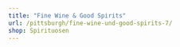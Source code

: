 ```yaml
---
title: "Fine Wine & Good Spirits"
url: /pittsburgh/fine-wine-und-good-spirits-7/
shop: Spirituosen
---
```

